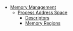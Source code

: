 * [Memory Management]()
  * [Process Address Space]()
    * [Descriptors](memory/proc_addr/desc.md)
    * [Memory Regions](memory/proc_addr/region.md)
